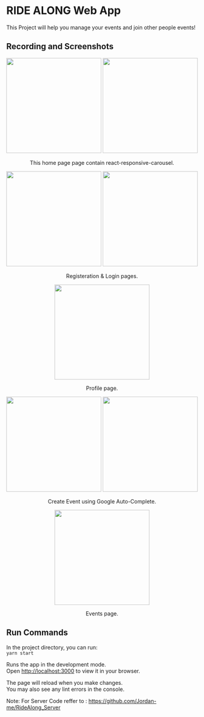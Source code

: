 # RIDE ALONG Web App
This Project will help you manage your events and join other people events!

## Recording and Screenshots
<div align="center">
    <img src="https://drive.google.com/uc?export=§view&id=1Bihm1fbByVS5181sULrDLumTGsjjc9FE" width="250px" /> 
    <img src="https://drive.google.com/uc?export=§view&id=1hJmnMKDUNygksUpxP3YuP5mRQ-wX5IeD" width="250px" /> 
    <p>This home page page contain react-responsive-carousel.</p> 
</div>

<div align="center">
    <img src="https://drive.google.com/uc?export=§view&id=1xzRFaho1c_4BR0QsWXSN412DmPYuGodu" width="250px" /> 
    <img src="https://drive.google.com/uc?export=§view&id=1LptXjbBUzMYhCb5SOl_KQrQEG-ygHtzU" width="250px" /> 
    <p>Registeration & Login pages.</p> 
</div>

<div align="center">
    <img src="https://drive.google.com/uc?export=§view&id=1NBPdgD7OaH-e1YyTtZu_wHY6eBKng7CG" width="250px" /> 
    <p>Profile page.</p> 
</div>

<div align="center">
    <img src="https://drive.google.com/uc?export=§view&id=1e3SODY64WRrE0IftADW_JY8Dn6e28Rf0" width="250px" /> 
    <img src="https://drive.google.com/uc?export=§view&id=1XQ4Z-mjijM0YJdfVe70rp27Wu9tcveWK" width="250px" /> 
    <p>Create Event using Google Auto-Complete.</p> 
</div>

<div align="center">
    <img src="https://drive.google.com/uc?export=§view&id=1hMnmS-42OfukOmnf3wybEuFRon93jmLf" width="250px" /> 
    <p>Events page.</p> 
</div>

## Run Commands

In the project directory, you can run:  
`yarn start`  

Runs the app in the development mode.\
Open [http://localhost:3000](http://localhost:3000) to view it in your browser.

The page will reload when you make changes.\
You may also see any lint errors in the console.

Note: For Server Code reffer to : https://github.com/Jordan-me/RideAlong_Server
